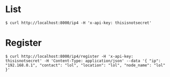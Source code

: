 # List

```terminal
$ curl http://localhost:8000/ip4 -H 'x-api-key: thisisnotsecret'
```

# Register

```terminal
$ curl http://localhost:8000/ip4/register -H 'x-api-key: thisisnotsecret' -H 'Content-Type: application/json' --data '{ "ip": "192.168.0.1", "contact": "lol", "location": "lol", "node_name": "lol" }'
```

